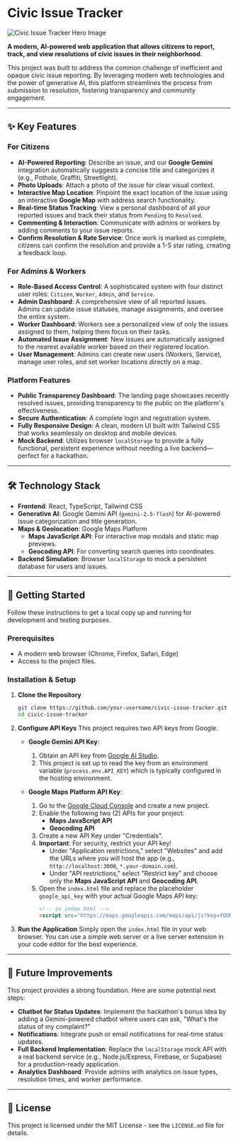 # Civic Issue Tracker

![Civic Issue Tracker Hero Image](https://placehold.co/1200x630/6366f1/ffffff/png?text=Civic%20Issue%20Tracker)

**A modern, AI-powered web application that allows citizens to report, track, and view resolutions of civic issues in their neighborhood.**

This project was built to address the common challenge of inefficient and opaque civic issue reporting. By leveraging modern web technologies and the power of generative AI, this platform streamlines the process from submission to resolution, fostering transparency and community engagement.

---

## ✨ Key Features

### For Citizens
*   **AI-Powered Reporting**: Describe an issue, and our **Google Gemini** integration automatically suggests a concise title and categorizes it (e.g., Pothole, Graffiti, Streetlight).
*   **Photo Uploads**: Attach a photo of the issue for clear visual context.
*   **Interactive Map Location**: Pinpoint the exact location of the issue using an interactive **Google Map** with address search functionality.
*   **Real-time Status Tracking**: View a personal dashboard of all your reported issues and track their status from `Pending` to `Resolved`.
*   **Commenting & Interaction**: Communicate with admins or workers by adding comments to your issue reports.
*   **Confirm Resolution & Rate Service**: Once work is marked as complete, citizens can confirm the resolution and provide a 1-5 star rating, creating a feedback loop.

### For Admins & Workers
*   **Role-Based Access Control**: A sophisticated system with four distinct user roles: `Citizen`, `Worker`, `Admin`, and `Service`.
*   **Admin Dashboard**: A comprehensive view of all reported issues. Admins can update issue statuses, manage assignments, and oversee the entire system.
*   **Worker Dashboard**: Workers see a personalized view of only the issues assigned to them, helping them focus on their tasks.
*   **Automated Issue Assignment**: New issues are automatically assigned to the nearest available worker based on their registered location.
*   **User Management**: Admins can create new users (Workers, Service), manage user roles, and set worker locations directly on a map.

### Platform Features
*   **Public Transparency Dashboard**: The landing page showcases recently resolved issues, providing transparency to the public on the platform's effectiveness.
*   **Secure Authentication**: A complete login and registration system.
*   **Fully Responsive Design**: A clean, modern UI built with Tailwind CSS that works seamlessly on desktop and mobile devices.
*   **Mock Backend**: Utilizes browser `localStorage` to provide a fully functional, persistent experience without needing a live backend—perfect for a hackathon.

---

## 🛠️ Technology Stack

*   **Frontend**: React, TypeScript, Tailwind CSS
*   **Generative AI**: Google Gemini API (`gemini-2.5-flash`) for AI-powered issue categorization and title generation.
*   **Maps & Geolocation**: Google Maps Platform
    *   **Maps JavaScript API**: For interactive map modals and static map previews.
    *   **Geocoding API**: For converting search queries into coordinates.
*   **Backend Simulation**: Browser `localStorage` to mock a persistent database for users and issues.

---

## 🚀 Getting Started

Follow these instructions to get a local copy up and running for development and testing purposes.

### Prerequisites

*   A modern web browser (Chrome, Firefox, Safari, Edge)
*   Access to the project files.

### Installation & Setup

1.  **Clone the Repository**
    ```sh
    git clone https://github.com/your-username/civic-issue-tracker.git
    cd civic-issue-tracker
    ```

2.  **Configure API Keys**
    This project requires two API keys from Google.

    *   **Google Gemini API Key**:
        1.  Obtain an API key from [Google AI Studio](https://aistudio.google.com/app/apikey).
        2.  This project is set up to read the key from an environment variable (`process.env.API_KEY`) which is typically configured in the hosting environment.

    *   **Google Maps Platform API Key**:
        1.  Go to the [Google Cloud Console](https://console.cloud.google.com/) and create a new project.
        2.  Enable the following two (2) APIs for your project:
            *   **Maps JavaScript API**
            *   **Geocoding API**
        3.  Create a new API Key under "Credentials".
        4.  **Important**: For security, restrict your API key!
            *   Under "Application restrictions," select "Websites" and add the URLs where you will host the app (e.g., `http://localhost:3000`, `*.your-domain.com`).
            *   Under "API restrictions," select "Restrict key" and choose only the **Maps JavaScript API** and **Geocoding API**.
        5.  Open the `index.html` file and replace the placeholder `google_api_key` with your actual Google Maps API key:
            ```html
            <!-- in index.html -->
            <script src="https://maps.googleapis.com/maps/api/js?key=YOUR_GOOGLE_MAPS_API_KEY&libraries=marker"></script>
            ```

3.  **Run the Application**
    Simply open the `index.html` file in your web browser. You can use a simple web server or a live server extension in your code editor for the best experience.

---

## 🔮 Future Improvements

This project provides a strong foundation. Here are some potential next steps:

*   **Chatbot for Status Updates**: Implement the hackathon's bonus idea by adding a Gemini-powered chatbot where users can ask, "What's the status of my complaint?"
*   **Notifications**: Integrate push or email notifications for real-time status updates.
*   **Full Backend Implementation**: Replace the `localStorage` mock API with a real backend service (e.g., Node.js/Express, Firebase, or Supabase) for a production-ready application.
*   **Analytics Dashboard**: Provide admins with analytics on issue types, resolution times, and worker performance.

---

## 📄 License

This project is licensed under the MIT License - see the `LICENSE.md` file for details.
